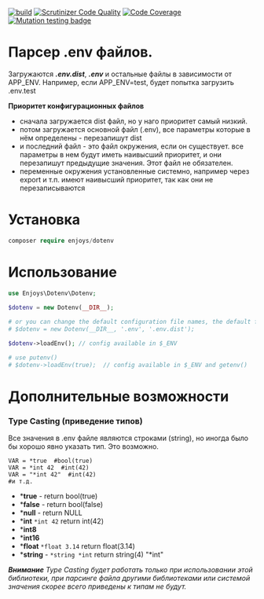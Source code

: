 [![build](https://github.com/Enjoyzz/dotenv/actions/workflows/build.yml/badge.svg)](https://github.com/Enjoyzz/dotenv/actions/workflows/build.yml)
[![Scrutinizer Code Quality](https://scrutinizer-ci.com/g/Enjoyzz/dotenv/badges/quality-score.png?b=master)](https://scrutinizer-ci.com/g/Enjoyzz/dotenv/?branch=master)
[![Code Coverage](https://scrutinizer-ci.com/g/Enjoyzz/dotenv/badges/coverage.png?b=master)](https://scrutinizer-ci.com/g/Enjoyzz/dotenv/?branch=master)
[![Mutation testing badge](https://img.shields.io/endpoint?style=flat&url=https%3A%2F%2Fbadge-api.stryker-mutator.io%2Fgithub.com%2FEnjoyzz%2Fdotenv%2Fmaster)](https://dashboard.stryker-mutator.io/reports/github.com/Enjoyzz/dotenv/master)

# Парсер .env файлов.

Загружаются ***.env.dist***, ***.env*** и остальные файлы в зависимости от APP_ENV. Например, если APP_ENV=test, будет попытка
загрузить .env.test

**Приоритет конфигурационных файлов**

- сначала загружается dist файл, но у наго приоритет самый низкий.
- потом загружается основной файл (.env), все параметры которые в нём определены - перезапишут dist
- и последний файл - это файл окружения, если он существует. все параметры в нем будут иметь наивысший приоритет, и они
  перезапишут предыдущие значения. Этот файл не обязателен.
- переменные окружения установленные системно, например через export и т.п. имеют наивысший приоритет, так как они не
  перезаписываются

# Установка

```php 
composer require enjoys/dotenv
```

# Использование

```php
use Enjoys\Dotenv\Dotenv;
 
$dotenv = new Dotenv(__DIR__);

# or you can change the default configuration file names, the default file name is specified
# $dotenv = new Dotenv(__DIR__, '.env', '.env.dist');

$dotenv->loadEnv(); // config available in $_ENV

# use putenv()
# $dotenv->loadEnv(true);  // config available in $_ENV and getenv()
```

# Дополнительные возможности
### Type Casting (приведение типов)
Все значения в .env файле являются строками (string), но иногда было бы хорошо явно указать тип.
Это возможно.
```shell
VAR = *true  #bool(true)
VAR = *int 42  #int(42)
VAR = "*int 42"  #int(42)
#и т.д.
```
- ***true** - return bool(true)
- ***false** - return bool(false)
- ***null** - return NULL
- ***int** `*int 42` return int(42)
- ***int8**
- ***int16**
- ***float** `*float 3.14`  return float(3.14)
- ***string** - `*string *int` return string(4) "*int"

***Внимание***
_Type Casting будет работать только при использовании этой библиотеки, при парсинге файла другими библиотеками или системой значения скорее всего приведены к типам не будут._

